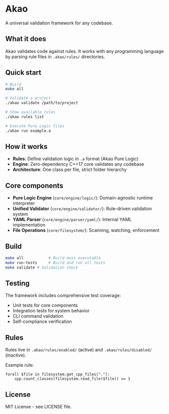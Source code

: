 # Akao

A universal validation framework for any codebase.

## What it does

Akao validates code against rules. It works with any programming language by parsing rule files in `.akao/rules/` directories.

## Quick start

```bash
# Build
make all

# Validate a project
./akao validate /path/to/project

# Show available rules
./akao rules list

# Execute Pure Logic files
./akao run example.a
```

## How it works

- **Rules**: Define validation logic in `.a` format (Akao Pure Logic)
- **Engine**: Zero-dependency C++17 core validates any codebase
- **Architecture**: One class per file, strict folder hierarchy

## Core components

- **Pure Logic Engine** (`core/engine/logic/`): Domain-agnostic runtime interpreter
- **Unified Validator** (`core/engine/validator/`): Rule-driven validation system
- **YAML Parser** (`core/engine/parser/yaml/`): Internal YAML implementation
- **File Operations** (`core/filesystem/`): Scanning, watching, enforcement

## Build

```bash
make all           # Build main executable
make run-tests     # Build and run all tests
make validate # Validation check
```

## Testing

The framework includes comprehensive test coverage:
- Unit tests for core components
- Integration tests for system behavior  
- CLI command validation
- Self-compliance verification

## Rules

Rules live in `.akao/rules/enabled/` (active) and `.akao/rules/disabled/` (inactive).

Example rule:
```
forall $file in filesystem.get_cpp_files("."): 
    cpp.count_classes(filesystem.read_file($file)) == 1
```

## License

MIT License - see LICENSE file.